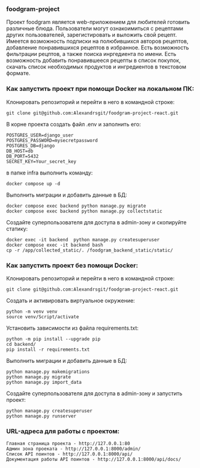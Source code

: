 ### foodgram-project ###
Проект foodgram является web-приложением для любителей готовить различные блюда.
Пользователи могут ознакоимиться с рецептами других пользователей, зарегистировать
и выложить свой рецепт. Имеется возможность подписки на полюбившихся авторов рецептов,
добавление понравившихся рецептов в избранное. Есть возможность фильтрации рецптов, а также
поиска инргедиента по имени. Есть возможность добавить понравившееся рецепты в список покупок,
скачать список необходимых продуктов и ингредиентов в текстовом формате.


### Как запустить проект при помощи Docker на локальном ПК: ###
Клонировать репозиторий и перейти в него в командной строке:
```
git clone git@github.com:Alexandrsgit/foodgram-project-react.git
```

В корне проекта создать файл .env и заполнить его:
```
POSTGRES_USER=django_user
POSTGRES_PASSWORD=mysecretpassword
POSTGRES_DB=django
DB_HOST=db
DB_PORT=5432
SECRET_KEY=Your_secret_key
```

в папке infra выполнить команду:
```
docker compose up -d
```

Выполнить миграции и добавить данные в БД:
```
docker compose exec backend python manage.py migrate
docker compose exec backend python manage.py collectstatic

```

Создайте суперпользователя для доступа в admin-зону и скопируйте статику:
```
docker exec -it backend  python manage.py createsuperuser
docker compose exec -it backend bash
cp -r /app/collected_static/. /foodgram_backend_static/static/
```


### Как запустить проект без помощи Docker: ###
Клонировать репозиторий и перейти в него в командной строке:
```
git clone git@github.com:Alexandrsgit/foodgram-project-react.git
```

Cоздать и активировать виртуальное окружение:
```
python -m venv venv
source venv/Script/activate
```

Установить зависимости из файла requirements.txt:
```
python -m pip install --upgrade pip
cd backend/
pip install -r requirements.txt
```

Выполнить миграции и добавить данные в БД:
```
python manage.py makemigrations
python manage.py migrate
python manage.py import_data
```

Создайте суперпользователя для доступа в admin-зону и запустить проект:
```
python manage.py createsuperuser
python manage.py runserver
```



### URL-адреса для работы с проектом: ###
```
Главная страница проекта - http://127.0.0.1:80
Админ зона проеката - http://127.0.0.1:8000/admin/
Список API поинтов - http://127.0.0.1:8000/api/
Документация работы API поинтов - http://127.0.0.1:8000/api/docs/
```

